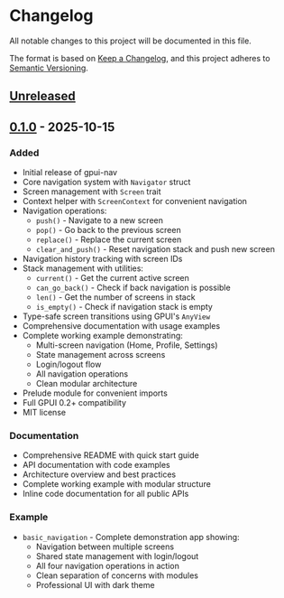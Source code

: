 # Changelog

All notable changes to this project will be documented in this file.

The format is based on [Keep a Changelog](https://keepachangelog.com/en/1.0.0/),
and this project adheres to [Semantic Versioning](https://semver.org/spec/v2.0.0.html).

## [Unreleased]

## [0.1.0] - 2025-10-15

### Added
- Initial release of gpui-nav
- Core navigation system with `Navigator` struct
- Screen management with `Screen` trait
- Context helper with `ScreenContext` for convenient navigation
- Navigation operations:
  - `push()` - Navigate to a new screen
  - `pop()` - Go back to the previous screen
  - `replace()` - Replace the current screen
  - `clear_and_push()` - Reset navigation stack and push new screen
- Navigation history tracking with screen IDs
- Stack management with utilities:
  - `current()` - Get the current active screen
  - `can_go_back()` - Check if back navigation is possible
  - `len()` - Get the number of screens in stack
  - `is_empty()` - Check if navigation stack is empty
- Type-safe screen transitions using GPUI's `AnyView`
- Comprehensive documentation with usage examples
- Complete working example demonstrating:
  - Multi-screen navigation (Home, Profile, Settings)
  - State management across screens
  - Login/logout flow
  - All navigation operations
  - Clean modular architecture
- Prelude module for convenient imports
- Full GPUI 0.2+ compatibility
- MIT license

### Documentation
- Comprehensive README with quick start guide
- API documentation with code examples
- Architecture overview and best practices
- Complete working example with modular structure
- Inline code documentation for all public APIs

### Example
- `basic_navigation` - Complete demonstration app showing:
  - Navigation between multiple screens
  - Shared state management with login/logout
  - All four navigation operations in action
  - Clean separation of concerns with modules
  - Professional UI with dark theme

[Unreleased]: https://github.com/benodiwal/gpui-nav/compare/v0.1.0...HEAD
[0.1.0]: https://github.com/benodiwal/gpui-nav/releases/tag/v0.1.0